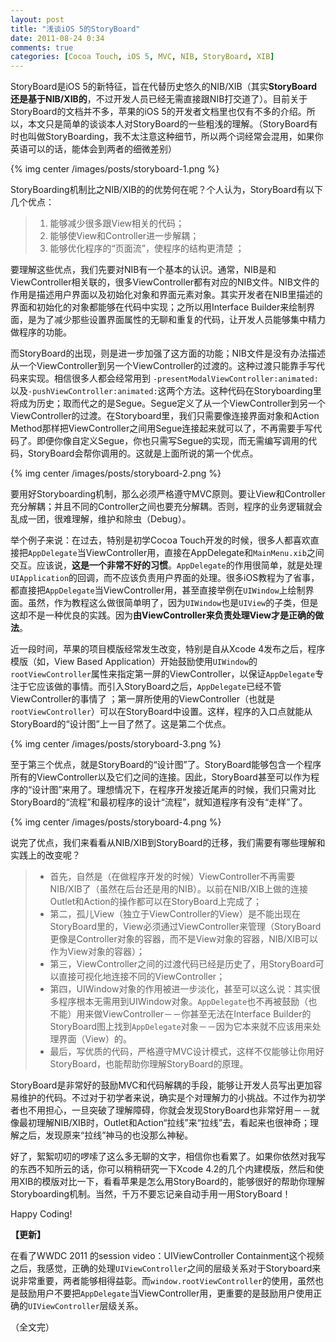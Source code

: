 ```yaml
---
layout: post
title: "浅谈iOS 5的StoryBoard"
date: 2011-08-24 0:34
comments: true
categories: [Cocoa Touch, iOS 5, MVC, NIB, StoryBoard, XIB]
---
```


StoryBoard是iOS 5的新特征，旨在代替历史悠久的NIB/XIB（其实**StoryBoard还是基于NIB/XIB的**，不过开发人员已经无需直接跟NIB打交道了）。目前关于StoryBoard的文档并不多，苹果的iOS 5的开发者文档里也仅有不多的介绍。所以，本文只是简单的谈谈本人对StoryBoard的一些粗浅的理解。（StoryBoard有时也叫做StoryBoarding，我不太注意这种细节，所以两个词经常会混用，如果你英语可以的话，能体会到两者的细微差别）

{% img center /images/posts/storyboard-1.png %}
<!-- more --> 
StoryBoarding机制比之NIB/XIB的的优势何在呢？个人认为，StoryBoard有以下几个优点：

> 1. 能够减少很多跟View相关的代码；
> 2. 能够使View和Controller进一步解耦；
> 3. 能够优化程序的“页面流”，使程序的结构更清楚 ；

要理解这些优点，我们先要对NIB有一个基本的认识。通常，NIB是和ViewController相关联的，很多ViewController都有对应的NIB文件。NIB文件的作用是描述用户界面以及初始化对象和界面元素对象。其实开发者在NIB里描述的界面和初始化的对象都能够在代码中实现；之所以用Interface Builder来绘制界面，是为了减少那些设置界面属性的无聊和重复的代码，让开发人员能够集中精力做程序的功能。

而StoryBoard的出现，则是进一步加强了这方面的功能；NIB文件是没有办法描述从一个ViewController到另一个ViewController的过渡的。这种过渡只能靠手写代码来实现。相信很多人都会经常用到 `-presentModalViewController:animated:`以及`-pushViewController:animated:`这两个方法。这种代码在Storyboarding里将成为历史；取而代之的是Segue。Segue定义了从一个ViewController到另一个ViewController的过渡。在Storyboard里，我们只需要像连接界面对象和Action Method那样把ViewController之间用Segue连接起来就可以了，不再需要手写代码了。即便你像自定义Segue，你也只需写Segue的实现，而无需编写调用的代码，StoryBoard会帮你调用的。这就是上面所说的第一个优点。

{% img center /images/posts/storyboard-2.png %}

要用好Storyboarding机制，那么必须严格遵守MVC原则。要让View和Controller充分解耦；并且不同的Controller之间也要充分解耦。否则，程序的业务逻辑就会乱成一团，很难理解，维护和除虫（Debug）。

举个例子来说：在过去，特别是初学Cocoa Touch开发的时候，很多人都喜欢直接把`AppDelegate`当ViewController用，直接在AppDelegate和`MainMenu.xib`之间交互。应该说，**这是一个非常不好的习惯**。`AppDelegate`的作用很简单，就是处理`UIApplication`的回调，而不应该负责用户界面的处理。很多iOS教程为了省事，都直接把`AppDelegate`当ViewController用，甚至直接举例在`UIWindow`上绘制界面。虽然，作为教程这么做很简单明了，因为`UIWindow`也是`UIView`的子类，但是这却不是一种优良的实践。因为**由ViewController来负责处理View才是正确的做法**。

近一段时间，苹果的项目模版经常发生改变，特别是自从Xcode 4发布之后，程序模版（如，View Based Application）开始鼓励使用`UIWindow`的`rootViewController`属性来指定第一屏的ViewController，以保证`AppDelegate`专注于它应该做的事情。而引入StoryBoard之后，`AppDelegate`已经不管ViewController的事情了 ；第一屏所使用的ViewController（也就是`rootViewController`）可以在StoryBoard中设置。这样，程序的入口点就能从StoryBoard的“设计图”上一目了然了。这是第二个优点。

{% img center /images/posts/storyboard-3.png %}

至于第三个优点，就是StoryBoard的“设计图”了。StoryBoard能够包含一个程序所有的ViewController以及它们之间的连接。因此，StoryBoard甚至可以作为程序的“设计图”来用了。理想情况下，在程序开发接近尾声的时候，我们只需对比StoryBoard的“流程”和最初程序的设计“流程”，就知道程序有没有“走样”了。

{% img center /images/posts/storyboard-4.png %}

说完了优点，我们来看看从NIB/XIB到StoryBoard的迁移，我们需要有哪些理解和实践上的改变呢？

> * 首先，自然是（在做程序开发的时候）ViewController不再需要NIB/XIB了（虽然在后台还是用的NIB）。以前在NIB/XIB上做的连接Outlet和Action的操作都可以在StoryBoard上完成了；
> * 第二，孤儿View（独立于ViewController的View）是不能出现在StoryBoard里的，View必须通过ViewController来管理（StoryBoard更像是Controller对象的容器，而不是View对象的容器，NIB/XIB可以作为View对象的容器）；
> * 第三，ViewController之间的过渡代码已经是历史了，用StoryBoard可以直接可视化地连接不同的ViewController；
> * 第四，UIWindow对象的作用被进一步淡化，甚至可以这么说：其实很多程序根本无需用到UIWindow对象。`AppDelegate`也不再被鼓励（也不能）用来做ViewController－－你甚至无法在Interface Builder的StoryBoard图上找到`AppDelegate`对象－－因为它本来就不应该用来处理界面（View）的。
> * 最后，写优质的代码，严格遵守MVC设计模式，这样不仅能够让你用好StoryBoard，也能帮助你理解StoryBoard的原理。

StoryBoard是非常好的鼓励MVC和代码解耦的手段，能够让开发人员写出更加容易维护的代码。不过对于初学者来说，确实是个对理解力的小挑战。不过作为初学者也不用担心，一旦突破了理解障碍，你就会发现StoryBoard也非常好用－－就像最初理解NIB/XIB时，Outlet和Action“拉线”来“拉线”去，看起来也很神奇；理解之后，发现原来“拉线”神马的也没那么神秘。

好了，絮絮叨叨的啰嗦了这么多无聊的文字，相信你也看累了。如果你依然对我写的东西不知所云的话，你可以稍稍研究一下Xcode 4.2的几个内建模版，然后和使用XIB的模版对比一下，看看苹果是怎么用StoryBoard的，能够很好的帮助你理解Storyboarding机制。当然，千万不要忘记亲自动手用一用StoryBoard！

Happy Coding!

**【更新】**

在看了WWDC 2011 的session video：UIViewController Containment这个视频之后，我感觉，正确的处理`UIViewController`之间的层级关系对于Storyboard来说非常重要，两者能够相得益彰。而`window.rootViewController`的使用，虽然也是鼓励用户不要把`AppDelegate`当ViewController用，更重要的是鼓励用户使用正确的`UIViewController`层级关系。

（全文完）
